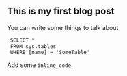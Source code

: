 ## This is my first blog post

You can write some things to talk about.

```tsql
 SELECT *
 FROM sys.tables
 WHERE [name] = 'SomeTable'
 ```

Add some `inline_code`.
